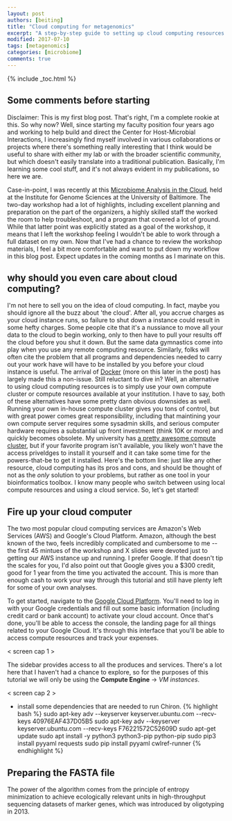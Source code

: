 ```yaml
---
layout: post
authors: [beiting]
title: "Cloud computing for metagenomics"
excerpt: "A step-by-step guide to setting up cloud computing resources and analyzing shotgun metagenomic data, all on your laptop."
modified: 2017-07-10
tags: [metagenomics]
categories: [microbiome]
comments: true
---
```


{% include _toc.html %}

## Some comments before starting

Disclaimer: This is my first blog post.  That's right, I'm a complete rookie at this.  So why now?  Well, since starting my faculty position four years ago and working to help build and direct the Center for Host-Microbial Interactions, I increasingly find myself involved in various collaborations or projects where there's something really interesting that I think would be useful to share with either my lab or with the broader scientific community, but which doesn't easily translate into a traditional publication.  Basically, I'm learning some cool stuff, and it's not always evident in my publications, so here we are.  

Case-in-point, I was recently at this [Microbiome Analysis in the Cloud](http://www.igs.umaryland.edu/topics/microbiome-cloud/), held at the Institute for Genome Sciences at the University of Baltimore.  The two-day workshop had a lot of highlights, including excellent planning and preparation on the part of the organizers, a highly skilled staff the worked the room to help troubleshoot, and a program that covered a lot of ground.  While that latter point was explicitly stated as a goal of the workshop, it means that I left the workshop feeling I wouldn't be able to work through a full dataset on my own.  Now that I've had a chance to review the workshop materials, I feel a bit more comfortable and want to put down my workflow in this blog post.  Expect updates in the coming months as I marinate on this.


## why should you even care about cloud computing?

I'm not here to sell you on the idea of cloud computing.  In fact, maybe you should ignore all the buzz about 'the cloud'.  After all, you accrue charges as your cloud instance runs, so failure to shut down a instance could result in some hefty charges.  Some people cite that it's a nussiance to move all your data to the cloud to begin working, only to then have to pull your results off the cloud before you shut it down.  But the same data gymnastics come into play when you use any remote computing resource.  Similarly, folks will often cite the problem that all programs and dependencies needed to carry out your work have will have to be installed by you before your cloud instance is useful.  The arrival of [Docker]() (more on this later in the post) has largely made this a non-issue. Still reluctant to dive in?  Well, an alternative to using cloud computing resources is to simply use your own compute cluster or compute resources available at your institution.  I have to say, both of these alternatives have some pretty darn obvious downsides as well.  Running your own in-house compute cluster gives you tons of control, but with great power comes great responsibility, including that maintining your own compute server requires some sysadmin skills, and serious computer hardware requires a substantial up front investment (think 10K or more) and quickly becomes obsolete.  My university has [a pretty awesome compute cluster](), but if your favorite program isn't available, you likely won't have the access priveldges to install it yourself and it can take some time for the powers-that-be to get it installed.  Here's the bottom line: just like any other resource, cloud computing has its pros and cons, and should be thought of not as the *only* solution to your problems, but rather as one tool in your bioinformatics toolbox.  I know many people who switch between using local compute resources and using a cloud service.  So, let's get started!


## Fire up your cloud computer

The two most popular cloud computing services are Amazon's Web Services (AWS) and Google's Cloud Platform.  Amazon, although the best known of the two, feels incredibly complicated and cumbersome to me -- the first 45 mintues of the workshop and X slides were devoted just to getting our AWS instance up and running.  I prefer Google.  If that doesn't tip the scales for you, I'd also point out that Google gives you a $300 credit, good for 1 year from the time you activated the account.  This is more than enough cash to work your way through this tutorial and still have plenty left  for some of your own analyses. 

To get started, navigate to the [Google Cloud Platform](https://cloud.google.com/).  You'll need to log in with your Google credentials and fill out some basic information (including credit card or bank account) to activate your cloud account.  Once that's done, you'll be able to access the console, the landing page for all things related to your Google Cloud.  It's through this interface that you'll be able to access compute resources and track your expenses.  

< screen cap 1 >

The sidebar provides access to all the produces and services.  There's a lot here that I haven't had a chance to explore, so for the purposes of this tutorial we will only be using the **Compute Engine** -> *VM instances*.  

< screen cap 2 >

* install some dependencies that are needed to run Chiron.
{% highlight bash %}
sudo apt-key adv --keyserver keyserver.ubuntu.com --recv-keys 40976EAF437D05B5
sudo apt-key adv --keyserver keyserver.ubuntu.com --recv-keys F76221572C52609D
sudo apt-get update
sudo apt install -y python3 python3-pip python-pip
sudo pip3 install pyyaml requests
sudo pip install pyyaml cwlref-runner
{% endhighlight %}

## Preparing the FASTA file

The power of the algorithm comes from the principle of entropy minimization to achieve ecologically relevant units in high-throughput sequencing datasets of marker genes, which was introduced by oligotyping in 2013.
